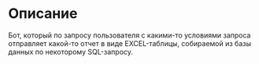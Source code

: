 # Описание
Бот, который по запросу пользователя с какими-то условиями запроса отправляет какой-то отчет в виде EXCEL-таблицы, собираемой из базы данных по некоторому SQL-запросу.
